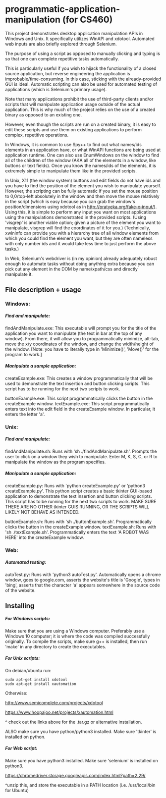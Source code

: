 # programmatic-application-manipulation (for CS460)
This project demonstrates desktop application manipulation APIs in Windows and Unix. It specifically utilizes WinAPI and xdotool. Automated web inputs are also briefly explored through Selenium.

The purpose of using a script as opposed to manually clicking and typing is so that one can complete repetitive tasks automatically.

This is particularly useful if you wish to hijack the functionality of a closed source application, but reverse engineering the application is improbable/time-consuming. In this case, sticking with the already-provided GUI is ideal. Automatic scripting can also be used for automated testing of applications (which is Selenium's primary usage).

Note that many applications prohibit the use of third-party clients and/or scripts that will manipulate application usage outside of the actual application. This is why much of the project relies on the use of a created binary as opposed to an existing one.

However, even though the scripts are run on a created binary, it is easy to edit these scripts and use them on existing applications to perform complex, repetitive operations.

In Windows, it is common to use Spy++ to find out what names/ids elements in an application have, or what WinAPI functions are being used at application runtime. One can also use EnumWindows on the window to find all of the children of the window (AKA all of the elements in a window, like buttons or text fields). Once you know the names/ids of the elements, it is extremely simple to manipulate them like in the provided scripts.

In Unix, X11 (the window system) buttons and edit fields do not have ids and you have to find the position of the element you wish to manipulate yourself. However, the scripting can be fully automatic if you set the mouse position to 0,0/top-left absolutely in the window and then move the mouse relatively in the script (which is easy because you can grab the window's position/dimensions using xdotool as in http://pratyeka.org/fake-x-input/). Using this, it is simple to perform any input you want on most applications using the manipulations demonstrated in the provided scripts. (Using 'visgrep' is another viable option; given a picture of the element you want to manipulate, visgrep will find the coordinates of it for you.) (Technically, xwininfo can provide you with a hierarchy tree of all window elements from which you could find the element you want, but they are often nameless with only number ids and it would take less time to just perform the above tasks.) 

In Web, Selenium's webdriver is (in my opinion) already adequately robust enough to automate tasks without doing anything extra because you can pick out any element in the DOM by name/xpath/css and directly manipulate it. 

## File description + usage
### Windows:
##### Find and manipulate:
findAndManipulate.exe: This executable will prompt you for the title of the application you want to manipulate (the text in bar at the top of any window). From there, it will allow you to programmatically minimize, alt-tab, move the x/y coordinates of the window, and change the width/height of the window. [Note: you have to literally type in 'Minimize()', 'Move()' for the program to work.]

##### Manipulate a sample application:
createExample.exe: This creates a window programmatically that will be used to demonstrate the text insertion and button clicking scripts. This script has to be running for the next two scripts to work.

buttonExample.exe: This script programmatically clicks the button in the createExample window.
textExample.exe: This script programmatically enters text into the edit field in the createExample window. In particular, it enters the letter 'a'.

### Unix:
##### Find and manipulate:
findAndManipulate.sh: Runs with 'sh ./findAndManipulate.sh'. Prompts the user to click on a window they wish to manipulate. Enter M, K, S, C, or R to manipulate the window as the program specifies. 

##### Manipulate a sample application:
createExample.py: Runs with 'python createExample.py' or 'python3 createExample.py'. This python script creates a basic tkinter GUI-based application to demonstrate the text insertion and button clicking scripts. This script has to be running for the next two scripts to work. MAKE SURE THERE ARE NO OTHER tkinter GUIS RUNNING, OR THE SCRIPTS WILL LIKELY NOT BEHAVE AS INTENDED.

buttonExample.sh: Runs with 'sh ./buttonExample.sh'. Programmatically clicks the button in the createExample window.
textExample.sh: Runs with 'sh ./textExample.sh'. Programmatically enters the text 'A ROBOT WAS HERE' into the createExample window.

### Web:
##### Automated testing:
autoTest.py: Runs with 'python3 autoTest.py'. Automatically opens a chrome window, goes to google.com, asserts the website's title is 'Google', types in 'bing', asserts that the character 'a' appears somewhere in the source code of the website.

## Installing
##### For Windows scripts:
Make sure that you are using a Windows computer. Preferably use a Windows 10 computer; it is where the code was compiled successfully originally.
To compile the scripts, make sure g++ is installed, then run 'make' in any directory to create the executables.

##### For Unix scripts:
On debian/ubuntu run:

    sudo apt-get install xdotool
    sudo apt-get install xautomation

Otherwise:

http://www.semicomplete.com/projects/xdotool

https://www.hoopajoo.net/projects/xautomation.html

^ check out the links above for the .tar.gz or alternative installation.

ALSO make sure you have python/python3 installed. 
Make sure 'tkinter' is installed on python.

##### For Web script:
Make sure you have python3 installed.
Make sure 'selenium' is installed on python3.

https://chromedriver.storage.googleapis.com/index.html?path=2.29/

^unzip this, and store the executable in a PATH location (i.e. /usr/local/bin for Ubuntu)
